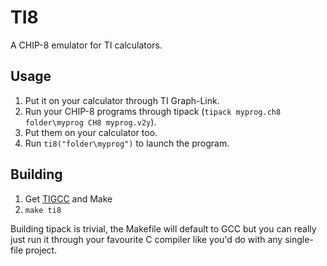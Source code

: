 TI8
===

A CHIP-8 emulator for TI calculators.

Usage
-----

1. Put it on your calculator through TI Graph-Link.
2. Run your CHIP-8 programs through tipack
   (`tipack myprog.ch8 folder\myprog CH8 myprog.v2y`).
3. Put them on your calculator too.
4. Run `ti8("folder\myprog")` to launch the program.

Building
--------

1. Get [TIGCC](http://tigcc.ticalc.org) and Make
2. `make ti8`

Building tipack is trivial, the Makefile will default to GCC but you can really
just run it through your favourite C compiler like you'd do with any single-file
project.
